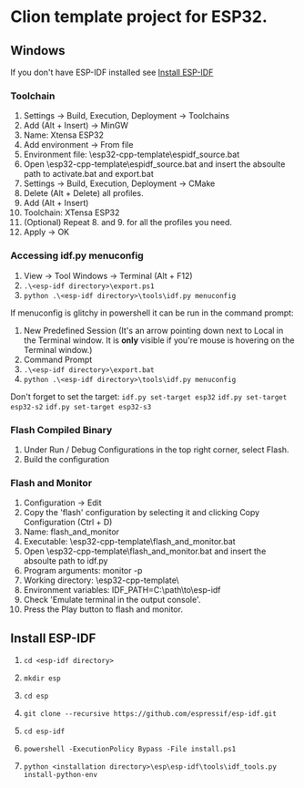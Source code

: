 # Clion template project for ESP32.


## Windows

If you don't have ESP-IDF installed see [Install ESP-IDF](#install-esp-idf)


### Toolchain

1. Settings -> Build, Execution, Deployment -> Toolchains
2. Add (Alt + Insert) -> MinGW
3. Name: Xtensa ESP32
4. Add environment -> From file
5. Environment file: \esp32-cpp-template\espidf_source.bat
6. Open \esp32-cpp-template\espidf_source.bat and insert the absoulte path to activate.bat and export.bat
7. Settings -> Build, Execution, Deployment -> CMake
8. Delete (Alt + Delete) all profiles.
9. Add (Alt + Insert)
10. Toolchain: XTensa ESP32
11. (Optional) Repeat 8. and 9. for all the profiles you need.
12. Apply -> OK

### Accessing idf.py menuconfig
1. View -> Tool Windows -> Terminal (Alt + F12)
2. `.\<esp-idf directory>\export.ps1`
3. `python .\<esp-idf directory>\tools\idf.py menuconfig`

If menuconfig is glitchy in powershell it can be run in the command prompt:
1. New Predefined Session (It's an arrow pointing down next to Local in the Terminal window. It is **only** visible if you're mouse is hovering on the Terminal window.)
2. Command Prompt
3. `.\<esp-idf directory>\export.bat`
4. `python .\<esp-idf directory>\tools\idf.py menuconfig`

Don't forget to set the target:
`idf.py set-target esp32`
`idf.py set-target esp32-s2`
`idf.py set-target esp32-s3`

### Flash Compiled Binary

1. Under Run / Debug Configurations in the top right corner, select Flash.
2. Build the configuration

### Flash and Monitor
1. Configuration -> Edit
2. Copy the 'flash' configuration by selecting it and clicking Copy Configuration (Ctrl + D)
3. Name: flash_and_monitor
4. Executable: \esp32-cpp-template\flash_and_monitor.bat
5. Open \esp32-cpp-template\flash_and_monitor.bat and insert the absoulte path to idf.py
6. Program arguments: monitor -p <COM PORT>
7. Working directory: \esp32-cpp-template\
8. Environment variables: IDF_PATH=C:\path\to\esp-idf
9. Check 'Emulate terminal in the output console'.
10. Press the Play button to flash and monitor.

## Install ESP-IDF

1. `cd <esp-idf directory>`
2. `mkdir esp`
3. `cd esp`
4. `git clone --recursive https://github.com/espressif/esp-idf.git`

5. `cd esp-idf`

6. `powershell -ExecutionPolicy Bypass -File install.ps1`

7. `python <installation directory>\esp\esp-idf\tools\idf_tools.py install-python-env`